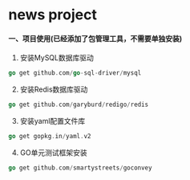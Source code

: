 # news project

#### 一、项目使用(已经添加了包管理工具，不需要单独安装)
1. 安装MySQL数据库驱动
``` go
go get github.com/go-sql-driver/mysql
```
2. 安装Redis数据库驱动
``` go
go get github.com/garyburd/redigo/redis
```
3. 安装yaml配置文件库
``` go
go get gopkg.in/yaml.v2
```
4. GO单元测试框架安装
``` go
go get github.com/smartystreets/goconvey
```